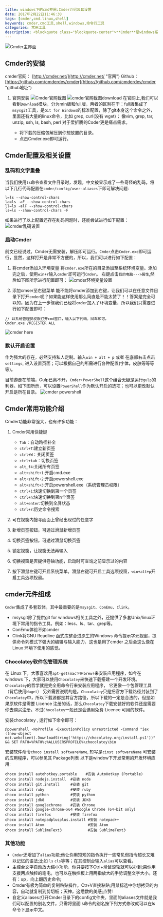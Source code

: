```yaml
---
title: windows下的cmd神器:Cmder介绍及其设置
date: 2017年2月22日11:46:30
tags: [cmder,cmd.linux,shell]
keywords: cmder,cmd工具,shell,windows,命令行工具
categories: 常用工具
description: <blockquote class="blockquote-center">**Cmder**是windows系统环境下的命令行工具。对于使用过linux系统的人来说，windows下的cmd工具简直让我无法忍受，不过`Cmder`这款工具对于由于某些原因不得不在windows下进行工作的人来说，确实是一个福音。</blockquote>
---
```



![Cmder主界面](http://7xt7l1.com1.z0.glb.clouddn.com/%E8%BD%AF%E4%BB%B6%E4%B8%BB%E7%95%8C%E9%9D%A2.jpg)

<!-- more -->

## Cmder的安装
cmder官网： [http://cmder.net/](http://cmder.net/ "官网")
Github：[https://github.com/cmderdev/cmder](https://github.com/cmderdev/cmder "github地址")
1. 官网安装
![Cmder官网截图](http://7xt7l1.com1.z0.glb.clouddn.com/cmder%E5%AE%98%E7%BD%91.jpg)
![cmder官网截图download](http://7xt7l1.com1.z0.glb.clouddn.com/cmder%E5%AE%98%E7%BD%91%E6%88%AA%E5%9B%BEdownload.jpg)
在官网上,我们可以看到`Download`模块，分为min版和full版，两者的区别在于：full版集成了`msysgit`工具，是`Git for Windows`的标准配置，除了git本身这个命令之外，里面还有大量的linux命令，比如 grep, curl(没有 wget)； 像vim, grep, tar, unzip, ssh, ls, bash, perl 对于爱折腾的Coder更是痛点需求。

	* 将下载的压缩包解压到你想放置的目录。
	* 点击Cmder.exe即可运行。

## Cmder配置及相关设置

### 乱码和文字重叠
当我们使用`ls`命令查看文件目录时，发现，中文被显示成了一些奇怪的乱码，将以下几行代码配置在`cmder/config/user-aliases`下即可解决问题:
```
l=ls --show-control-chars
la=ls -aF --show-control-chars
ll=ls -alF --show-control-chars
ls=ls --show-control-chars -F
```

如果进行了以上配置还存在乱码问题时，还能尝试进行如下配置：
![cmder乱码设置](http://7xt7l1.com1.z0.glb.clouddn.com/cmder%E7%9A%84win+alt+p%E7%95%8C%E9%9D%A2.jpg)

### 启动Cmder
前文已经说过，Cmder无需安装，解压即可运行。`Cmder`点击`Cmder.exe`即可运行，显然，这样打开是非常不方便的，所以，我们可以进行如下配置：

1. 将cmder添加入环境变量
将`cmder.exe`所在的目录添加至系统环境变量。添加完之后，使用`win+r`输入`cmder`即可运行`Cmder`。
右键点击`我的电脑--->属性`,然后如下图所示进行配置即可：
![cmder环境变量设置](http://7xt7l1.com1.z0.glb.clouddn.com/%E7%8E%AF%E5%A2%83%E5%8F%98%E9%87%8F%E8%AE%BE%E7%BD%AE.jpg)

2. 添加cmser至右键菜单
能不能将cmder添加到右键，让我们可以在任意文件目录下打开`cmder`呢？如果能这样使用那么简直是不能太赞了！！答案是完全可以的，因为在上一步骤我们已经将`cmder`加入了环境变量，所以我们只需要进行如下配置即可：
```
// 以系统管理员权限打开cmd窗口，输入以下代码，回车即可。
Cmder.exe /REGISTER ALL
```
![cmder here](http://7xt7l1.com1.z0.glb.clouddn.com/cmder%20here.jpg)

### 默认开启设置
作为强大的存在，必然支持私人定制。输入`win + alt + p` 或者 在底部右击点击 `settings`, 进入设置页面；可以根据自己的所需进行各种配置(字体，皮肤等等等等)。

目前游走在前端，Gulp已离不开，`Cmder+PowerShell`这个组合无疑是运行`gulp`的利器。如下图所示，可以设置`PowerShell`作为默认开启的选项；也可以更改默认开启是所在目录。
![cmder powershell](http://7xt7l1.com1.z0.glb.clouddn.com/cmder%20powershell.jpg)

## Cmder常用功能介绍
Cmder功能非常强大，也有许多功能：
1. Cmder常用快捷键
	* `Tab`：自动路径补全
	* `ctrl+T`:建立新页签
	* `ctrl+W`：关闭页签
	* `ctrl+tab`：切换页签
	* `alt_f4`:关闭所有页签
	* `alt+shift+1`:开启cmd.exe
	* `alt+shift+2`:开启powershell.exe
	* `alt+shift+3`:开启powershell.exe（系统管理员权限）
	* `ctrl+1`:快速切换到第一个页签
	* `ctrl+n`:快速切换到第n个页签
	* `alt+enter`:切换到全屏状态
	* `ctrl+r`:历史命令搜索

2. 可在视窗内搜寻画面上曾经出现过的任意字
3. 新增页签按钮，可透过滑鼠新增页签
4. 切换页签按钮，可透过滑鼠切换页签
5. 锁定视窗，让视窗无法再输入
6. 切换视窗是否提供卷轴功能，启动时可查询之前显示过的内容
7. 按下滑鼠左键可开启系统菜单，滑鼠右键可开启工具选项视窗，`win+alt+p`开启工具选项视窗。

## cmder元件组成
`Cmder`集成了多套软体，其中最重要的是`msysgit`、`ConEmu`、`Clink`。
- msysgit除了提供git for windows相关工具之外，还提供了多套Unix/linux环境下常用的指令工具，例如：less、ls、tar、grep等。
- ConEmu体验不如cmder
- Clink将GNU Readline 函式库整合进原生的Windows 命令提示字元视窗，提供命令列模式下强大的编辑与输入能力，这也是用了cmder 之后会这么像在Linux 环境下使用的感觉。

### Chocolatey软件包管理系统
在 Linux 下，大家喜欢用`apt-get(mac下用brew)`来安装应用程序，如今在 windows 下，大家可以使用`Chocolatey`来快速下载搭建一个开发环境。`Chocolatey`的哲学就是完全用命令行来安装应用程序， 它更像一个包管理工具（背后使用`Nuget`）
另外需要说明的是，`Chocolatey`只是把官方下载路径封装到了`Chocolatey`中，所以下载源都是其官方路径，所以下载的一定是合法的，但是如果原软件是需要 Licence 注册的话，那么`Chocolatey`下载安装好的软件还是需要你去购买注册。不过`Chocolatey`一般还是会选用免费 Licence 可用的软件。

安装chocolatey , 运行如下命令即可：
```
@powershell -NoProfile -ExecutionPolicy unrestricted -Command "iex ((new-object net.webclient).DownloadString('https://chocolatey.org/install.ps1'))" && SET PATH=%PATH%;%ALLUSERSPROFILE%\chocolatey\bin
```
安装软件命令`choco install softwareName`, 短写是`cinst softwareName`
可安装的应用程序，可以参见其 Package列表
以下是window下开发常用的开发环境应用:
```
choco install autohotkey.portable    #安装 AutoHotkey (Portable)
choco install nodejs.install  #安装 node
choco install git.install     #安装 git
choco install ruby            #安装 ruby
choco install python          #安装 python
choco install jdk8            #安装 JDK8
choco install googlechrome    #安装 Chrome
choco install google-chrome-x64 #Google Chrome (64-bit only)
choco install firefox         #安装 firefox
choco install notepadplusplus.install #安装 notepad++
choco install Atom                    #安装 Atom
choco install SublimeText3            #安装 SublimeText3
```

### 其他功能
- `Cmder`还增加了`alias`功能;他让你用短短的指令执行一些常见但指令超长又难以记忆的语法;比如 `ls` `cls`等等；在其控制台输入`alias`可以查看。
- 主控台文字自动放大缩小功能，你只要按下Ctrl+滑鼠滚轮就可以办到;果你用支援两点触控的笔电，也可以在触控板上用两指放大的手势调整文字大小。还有：up，向上翻历史命令;
- Cmder有极为简单的复制粘贴操作。Ctr+V直接粘贴;用鼠标选中你想拷贝的内容，自动就复制到剪切板；天神，这悉数的美感;点赞!
- 自定义aliases:打开Cmder目录下的config文件夹，里面的aliases文件就是我们可以配置的别名文件，只需将里面ls命令的别名按下列方式修改就可以在ls命令下显示中文。